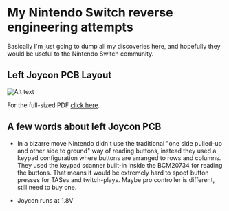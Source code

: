 # My Nintendo Switch reverse engineering attempts

Basically I'm just going to dump all my discoveries here, and hopefully they would be useful to the Nintendo Switch community.

## Left Joycon PCB Layout

![Alt text](http://i.imgur.com/7Ui8lFv.jpg)

For the full-sized PDF [click here](./joycon_left_pcb.pdf).

## A few words about left Joycon PCB

* In a bizarre move Nintendo didn't use the traditional "one side pulled-up and other side to ground" way of reading buttons, instead they used a keypad configuration where buttons are arranged to rows and columns. They used the keypad scanner built-in inside the BCM20734 for reading the buttons. That means it would be extremely hard to spoof button presses for TASes and twitch-plays. Maybe pro controller is different, still need to buy one.

* Joycon runs at 1.8V
